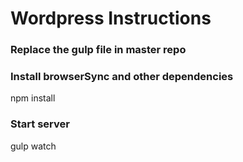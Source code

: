 # Wordpress Instructions

### Replace the gulp file in master repo

### Install browserSync and other dependencies
npm install

### Start server
gulp watch